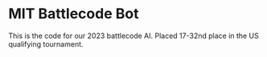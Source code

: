 # MIT Battlecode Bot

This is the code for our 2023 battlecode AI. Placed 17-32nd place in the US qualifying tournament.
